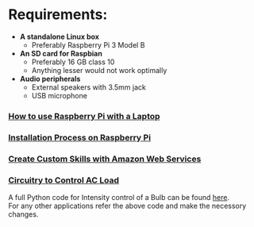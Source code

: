 # Requirements:

- __A standalone Linux box__
	- Preferably Raspberry Pi 3 Model B
- __An SD card for Raspbian__ 
	- Preferably 16 GB class 10
	- Anything lesser would not work optimally 
- __Audio peripherals__
	- External speakers with 3.5mm jack
	- USB microphone 
	
### [How to use Raspberry Pi with a Laptop](HowToWithLaptop.md)
### [Installation Process on Raspberry Pi](InstallationAlexaPi.md)
### [Create Custom Skills with Amazon Web Services](CustomSkill.md)
### [Circuitry to Control AC Load](ACRegulator.md)

  
  
  
    
A full Python code for Intensity control of a Bulb can be found [here](BulbControl.py).  
For any other applications refer the above code and make the necessory changes.
